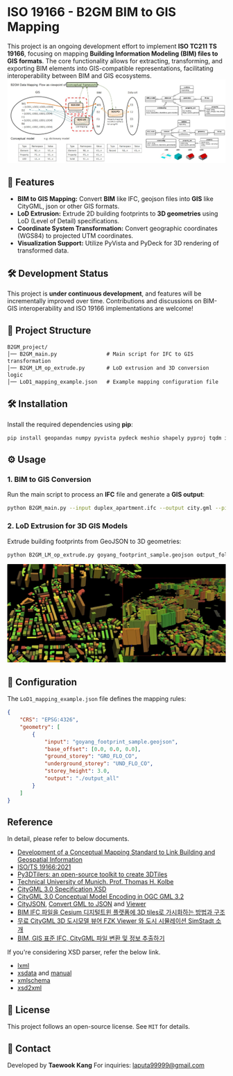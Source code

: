 # ISO 19166 - B2GM BIM to GIS Mapping

This project is an ongoing development effort to implement **ISO TC211 TS 19166**, focusing on mapping **Building Information Modeling (BIM) files to GIS formats**. The core functionality allows for extracting, transforming, and exporting BIM elements into GIS-compatible representations, facilitating interoperability between BIM and GIS ecosystems.</br>
<img src="https://github.com/mac999/ISO19166-B2GM/blob/main/doc/fig1.JPG"></img>

## 🚀 Features
- **BIM to GIS Mapping:** Convert **BIM** like IFC, geojson files into **GIS** like CityGML, json or other GIS formats.
- **LoD Extrusion:** Extrude 2D building footprints to **3D geometries** using LoD (Level of Detail) specifications.
- **Coordinate System Transformation:** Convert geographic coordinates (WGS84) to projected UTM coordinates.
- **Visualization Support:** Utilize PyVista and PyDeck for 3D rendering of transformed data.

## 🛠 Development Status
This project is **under continuous development**, and features will be incrementally improved over time. Contributions and discussions on BIM-GIS interoperability and ISO 19166 implementations are welcome!

## 📂 Project Structure
```
B2GM_project/
│── B2GM_main.py                # Main script for IFC to GIS transformation
│── B2GM_LM_op_extrude.py       # LoD extrusion and 3D conversion logic
│── LoD1_mapping_example.json   # Example mapping configuration file
```

## 🛠 Installation
Install the required dependencies using **pip**:
```bash
pip install geopandas numpy pyvista pydeck meshio shapely pyproj tqdm ifcopenshell
```

## ⚙️ Usage
### 1. **BIM to GIS Conversion**
Run the main script to process an **IFC** file and generate a **GIS output**:
```bash
python B2GM_main.py --input duplex_apartment.ifc --output city.gml --pipeline B2GM_example.json
```

### 2. **LoD Extrusion for 3D GIS Models**
Extrude building footprints from GeoJSON to 3D geometries:
```bash
python B2GM_LM_op_extrude.py goyang_footprint_sample.geojson output_folder LoD1_mapping_example.json
```
<img src="https://github.com/mac999/ISO19166-B2GM/blob/main/doc/fig2.JPG"></img>

## 📌 Configuration
The `LoD1_mapping_example.json` file defines the mapping rules:
```json
{
    "CRS": "EPSG:4326",
    "geometry": [
        {
            "input": "goyang_footprint_sample.geojson",
            "base_offset": [0.0, 0.0, 0.0],
            "ground_storey": "GRO_FLO_CO",
            "underground_storey": "UND_FLO_CO",
            "storey_height": 3.0,
            "output": "./output_all"
        }
    ]
}
```

## Reference
In detail, please refer to below documents. 
- [Development of a Conceptual Mapping Standard to Link Building and Geospatial Information](https://www.mdpi.com/2220-9964/7/5/162)
- [ISO/TS 19166:2021](https://www.iso.org/standard/78899.html)
- [Py3DTilers: an open-source toolkit to create 3DTiles](https://github.com/VCityTeam/py3dtilers)
- [Technical University of Munich. Prof. Thomas H. Kolbe](https://www.asg.ed.tum.de/gis/unser-team/lehrstuhlangehoerige/prof-thomas-h-kolbe/)
- [CityGML 3.0 Specification XSD](https://github.com/opengeospatial/CityGML-3.0/tree/master)
- [CityGML 3.0 Conceptual Model Encoding in OGC GML 3.2](https://github.com/opengeospatial/CityGML3.0-GML-Encoding/tree/main)
- [CityJSON](https://www.cityjson.org/software/), [Convert GML to JSON](https://github.com/citygml4j/citygml-tools/releases) and [Viewer](https://ninja.cityjson.org/)
- [BIM IFC 파일을 Cesium 디지털트윈 플랫폼에 3D tiles로 가시화하는 방법과 구조](https://daddynkidsmakers.blogspot.com/2024/10/bim-ifc-cesium-3d-tile.html)
- [무료 CityGML 3D 도시모델 뷰어 FZK Viewer 와 도시 시뮬레이션 SimStadt 소개](https://daddynkidsmakers.blogspot.com/2024/10/citygml.html)
- [BIM, GIS 표준 IFC, CityGML 파일 변환 및 정보 추출하기](https://daddynkidsmakers.blogspot.com/2021/09/bim-to-gis.html)

If you're considering XSD parser, refer the below link.
- [lxml](https://github.com/lxml/lxml?tab=readme-ov-file)
- [xsdata](https://github.com/tefra/xsdata) and [manual](https://xsdata.readthedocs.io/en/latest/)
- [xmlschema](https://github.com/sissaschool/xmlschema)
- [xsd2xml](https://github.com/miaozn/xsd2xml/blob/master/xsd2xml.py)

## 📜 License
This project follows an open-source license. See `MIT` for details.

## 📧 Contact
Developed by **Taewook Kang**
For inquiries: laputa99999@gmail.com

